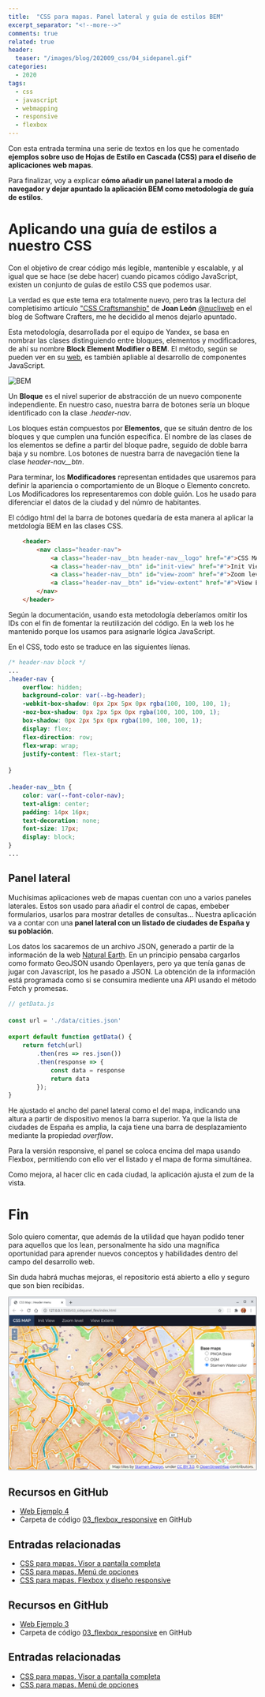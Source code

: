 ```yaml
---
title:  "CSS para mapas. Panel lateral y guía de estilos BEM"
excerpt_separator: "<!--more-->"
comments: true
related: true
header:
  teaser: "/images/blog/202009_css/04_sidepanel.gif" 
categories: 
  - 2020
tags:
  - css
  - javascript
  - webmapping
  - responsive
  - flexbox
---
```

Con esta entrada termina una serie de textos en los que he comentado **ejemplos sobre uso de Hojas de Estilo en Cascada (CSS) para el diseño de aplicaciones web mapas**.


Para finalizar, voy a explicar **cómo añadir un panel lateral a modo de navegador y dejar apuntado la aplicación BEM como metodología de guía de estilos**.

# Aplicando una guía de estilos a nuestro CSS

Con el objetivo de crear código más legible, mantenible y escalable, y al igual que se hace (se debe hacer) cuando picamos código JavaScript, existen un conjunto de guías de estilo CSS que podemos usar.

La verdad es que este tema era totalmente nuevo, pero tras la lectura del completísimo artículo ["CSS Craftsmanship"](https://softwarecrafters.io/css/css-craftsmanship) de **Joan León** [@nucliweb](https://twitter.com/nucliweb) en el blog de Software Crafters, me he decidido al menos dejarlo apuntado.

Esta metodología, desarrollada por el equipo de Yandex, se basa en nombrar las clases distinguiendo entre bloques, elementos y modificadores, de ahí su nombre **Block Element Modifier o BEM**. El método, según se pueden ver en su [web](https://en.bem.info/), es también apliable al desarrollo de componentes JavaScript.

![BEM](img/04_bem_page.png)

Un **Bloque** es el nivel superior de abstracción de un nuevo componente independiente. En nuestro caso, nuestra barra de botones sería un bloque identificado con la clase *.header-nav*. 

Los bloques están compuestos por **Elementos**, que se situán dentro de los bloques y que cumplen una función específica. El nombre de las clases de los elementos se define a partir del bloque padre, seguido de doble barra baja y su nombre. Los botones de nuestra barra de navegación tiene la clase *header-nav__btn*. 

Para terminar, los **Modificadores** representan entidades que usaremos para definir la apariencia o comportamiento de un Bloque o Elemento concreto. Los Modificadores los representaremos con doble guión. Los he usado para diferenciar el datos de la ciudad y del númro de habitantes. 

El código html del la barra de botones quedaría de esta manera al aplicar la metdología BEM en las clases CSS.

```html
    <header>
        <nav class="header-nav">
            <a class="header-nav__btn header-nav__logo" href="#">CSS MAP</a>
            <a class="header-nav__btn" id="init-view" href="#">Init View</a>
            <a class="header-nav__btn" id="view-zoom" href="#">Zoom level</a>
            <a class="header-nav__btn" id="view-extent" href="#">View Extent</a>
        </nav>
    </header>
```

Según la documentación, usando esta metodología deberíamos omitir los IDs con el fin de fomentar la reutilización del código. En la web los he mantenido porque los usamos para asignarle lógica JavaScript.

En el CSS, todo esto se traduce en las siguientes líenas.

```css
/* header-nav block */
...
.header-nav {
    overflow: hidden;
    background-color: var(--bg-header);
    -webkit-box-shadow: 0px 2px 5px 0px rgba(100, 100, 100, 1);
    -moz-box-shadow: 0px 2px 5px 0px rgba(100, 100, 100, 1);
    box-shadow: 0px 2px 5px 0px rgba(100, 100, 100, 1);
    display: flex;
    flex-direction: row;
    flex-wrap: wrap;
    justify-content: flex-start;
    
}

.header-nav__btn {
    color: var(--font-color-nav);
    text-align: center;
    padding: 14px 16px;
    text-decoration: none;
    font-size: 17px;
    display: block;
}
...

```
## Panel lateral

Muchísimas aplicaciones web de mapas cuentan con uno a varios paneles laterales. Estos son usado para añadir el control de capas, embeber formularios, usarlos para mostrar detalles de consultas... Nuestra aplicación va a contar con una **panel lateral con un listado de ciudades de España y su población**.

Los datos los sacaremos de un archivo JSON, generado a partir de la información de la web [Natural Earth](http://www.naturalearthdata.com/). En un principio pensaba cargarlos como formato GeoJSON usando Openlayers, pero ya que tenía ganas de jugar con Javascript, los he pasado a JSON.  La obtención de la información está programada como si se consumira mediente una API usando el método Fetch y promesas.

```javascript
// getData.js

const url = './data/cities.json'

export default function getData() {
    return fetch(url)
        .then(res => res.json())
        .then(response => {
            const data = response
            return data
        });
}
```

He ajustado el ancho del panel lateral como el del mapa, indicando una altura a partir de dispositivo menos la barra superior. Ya que la lista de ciudades de España es amplia, la caja tiene una barra de desplazamiento mediante la propiedad *overflow*.

Para la versión responsive, el panel se coloca encima del mapa usando Flexbox, permitiendo con ello ver el listado y el mapa de forma simultánea.

Como mejora, al hacer clic en cada ciudad, la aplicación ajusta el zum de la vista.

# Fin

Solo quiero comentar, que además de la utilidad que hayan podido tener para aquellos que los lean, personalmente ha sido una magnífica oportunidad para aprender nuevos conceptos y habilidades dentro del campo del desarrollo web.

Sin duda habrá muchas mejoras, el repositorio está abierto a ello y seguro que son bien recibidas.

![LayerSwitcher with Stamen](/images/blog/202009_css/03_stamen.png)

## Recursos en GitHub

- [Web Ejemplo 4](http://www.sigdeletras.com/css-map/04_flexbox_sidepanel/index.html)
- Carpeta de código [03_flexbox_responsive](https://github.com/sigdeletras/css-map/tree/master/04_sidepanel) en GitHub


## Entradas relacionadas

- [CSS para mapas. Visor a pantalla completa](http://www.sigdeletras.com/2020/css-para-mapas-visor-a-pantalla-completa/)
- [CSS para mapas. Menú de opciones](http://www.sigdeletras.com/2020/css-para-mapas-menu-de-opciones/)
- [CSS para mapas. Flexbox y diseño responsive](http://www.sigdeletras.com/2020/css-para-mapas-flexbox-y-dise%C3%B1o-responsive/)






## Recursos en GitHub

- [Web Ejemplo 3](http://www.sigdeletras.com/css-map/03_flexbox_responsive/index.html)
- Carpeta de código [03_flexbox_responsive](https://github.com/sigdeletras/css-map/tree/master/03_flexbox_responsive) en GitHub


## Entradas relacionadas

- [CSS para mapas. Visor a pantalla completa](http://www.sigdeletras.com/2020/css-para-mapas-visor-a-pantalla-completa/)
- [CSS para mapas. Menú de opciones](http://www.sigdeletras.com/2020/css-para-mapas-menu-de-opciones/)




